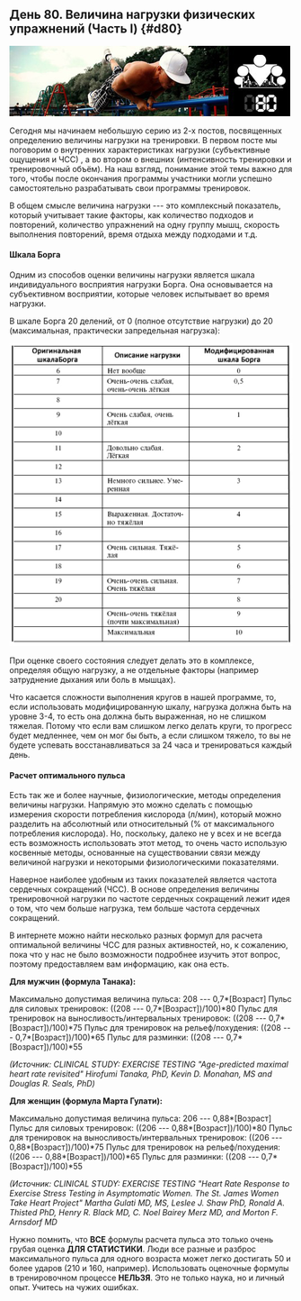 ## День 80. Величина нагрузки физических упражнений (Часть I) {#d80}

![](src/img/80.jpg)

Сегодня мы начинаем небольшую серию из 2-х постов, посвященных определению величины нагрузки на тренировки. В первом посте мы поговорим о внутренних характеристиках нагрузки (субъективные ощущения и ЧСС) , а во втором о внешних (интенсивность тренировки и тренировочный объём). На наш взгляд, понимание этой темы важно для того, чтобы после окончания программы участники могли успешно самостоятельно разрабатывать свои программы тренировок. 

В общем смысле величина нагрузки --- это комплексный показатель, который учитывает такие факторы, как количество подходов и повторений, количество упражнений на одну группу мышц, скорость выполнения повторений, время отдыха между подходами и т.д. 

#### Шкала Борга

Одним из способов оценки величины нагрузки является шкала индивидуального восприятия нагрузки Борга. Она основывается на субъективном восприятии, которые человек испытывает во время нагрузки. 

В шкале Борга 20 делений, от 0 (полное отсутствие нагрузки) до 20 (максимальная, практически запредельная нагрузка): 

![](src/img/80-1.jpg)

При оценке своего состояния следует делать это в комплексе, определяя общую нагрузку, а не отдельные факторы (например затруднение дыхания или боль в мышцах). 

Что касается сложности выполнения кругов в нашей программе, то, если использовать модифицированную шкалу, нагрузка должна быть на уровне 3-4, то есть она должна быть выраженная, но не слишком тяжелая. Потому что если вам слишком легко делать круги, то прогресс будет медленнее, чем он мог бы быть, а если слишком тяжело, то вы не будете успевать восстанавливаться за 24 часа и тренироваться каждый день. 

#### Расчет оптимального пульса

Есть так же и более научные, физиологические, методы определения величины нагрузки. Напрямую это можно сделать с помощью измерения скорости потребления кислорода (л/мин), который можно разделить на абсолютный или относительный (% от максимального потребления кислорода). Но, поскольку, далеко не у всех и не всегда есть возможность использовать этот метод, то очень часто использую косвенные методы, основанные на существовании связи между величиной нагрузки и некоторыми физиологическими показателями. 

Наверное наиболее удобным из таких показателей является частота сердечных сокращений (ЧСС). В основе определения величины тренировочной нагрузки по частоте сердечных сокращений лежит идея о том, что чем больше нагрузка, тем больше частота сердечных сокращений. 

В интернете можно найти несколько разных формул для расчета оптимальной величины ЧСС для разных активностей, но, к сожалению, пока что у нас не было возможности подробнее изучить этот вопрос, поэтому предоставляем вам информацию, как она есть. 

**Для мужчин (формула Танака):** 

Максимально допустимая величина пульса: 208 --- 0,7\*\[Возраст\] 
Пульс для силовых тренировок: ((208 --- 0,7\*\[Возраст\])/100)\*80 
Пульс для тренировок на выносливость/интервальных тренировок: ((208 --- 0,7\*\[Возраст\])/100)\*75 
Пульс для тренировок на рельеф/похудения: ((208 --- 0,7\*\[Возраст\])/100)\*65 
Пульс для разминки: ((208 --- 0,7\*\[Возраст\])/100)\*55 

*(Источник: CLINICAL STUDY: EXERCISE TESTING 
"Age-predicted maximal heart rate revisited" 
Hirofumi Tanaka, PhD, Kevin D. Monahan, MS and Douglas R. Seals, PhD)* 

**Для женщин (формула Марта Гулати):** 

Максимально допустимая величина пульса: 206 --- 0,88\*\[Возраст\] 
Пульс для силовых тренировок: ((206 --- 0,88\*\[Возраст\])/100)\*80 
Пульс для тренировок на выносливость/интервальных тренировок: ((206 --- 0,88\*\[Возраст\])/100)\*75 
Пульс для тренировок на рельеф/похудения: ((206 --- 0,88\*\[Возраст\])/100)\*65 
Пульс для разминки: ((208 --- 0,7\*\[Возраст\])/100)\*55 

*(Источник: CLINICAL STUDY: EXERCISE TESTING 
"Heart Rate Response to Exercise Stress Testing in Asymptomatic Women. The St. James Women Take Heart Project" 
Martha Gulati MD, MS, Leslee J. Shaw PhD, Ronald A. Thisted PhD, Henry R. Black MD, C. Noel Bairey Merz MD, and Morton F. Arnsdorf MD* 

Нужно помнить, что **ВСЕ** формулы расчета пульса это только очень грубая оценка **ДЛЯ СТАТИСТИКИ**. Люди все разные и разброс максимального пульса для одного возраста может легко достигать 50 и более ударов (210 и 160, например). Использовать оценочные формулы в тренировочном процессе **НЕЛЬЗЯ**. Это не только наука, но и личный опыт. Учитесь на чужих ошибках. 

